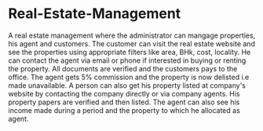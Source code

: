 # Real-Estate-Management 
A real estate management where the administrator can mangage properties, his agent and customers. The customer can visit the real estate website and see the properties using appropriate filters like area, BHk, cost, locality. He can contact the agent via email or phone if interested in buying or renting the property. All documents are verified and the customers pays to the office. The agent gets 5% commission and the property is now delisted i.e made unavailable.
A person can also get his property listed at company's website by contacting the company directly or via company agents. His property papers are verified and then listed.
The agent can also see his income made during a period and the property to which he allocated as agent. 
